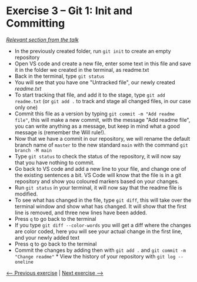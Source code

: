# Exercise 3 – Git 1: Init and Committing

_[Relevant section from the talk](https://github.com/perenstrom/talks/blob/main/2025-09-05-hyper-island-git/2025-09-05-hyper-island-git-2.pdf)_

- In the previously created folder, run `git init` to create an empty repository
- Open VS code and create a new file, enter some text in this file and save it in the folder we created in the terminal, as readme.txt
- Back in the terminal, type `git status`
- You will see that you have one "Untracked file", our newly created _readme.txt_
- To start tracking that file, and add it to the stage, type `git add readme.txt` (or `git add .` to track and stage all changed files, in our case only one)
- Commit this file as a version by typing `git commit -m "Add readme file"`, this will make a new commit, with the message "Add readme file", you can write anything as a message, but keep in mind what a good message is (remember the Will rule!).
- Now that we have a commit in our repository, we will rename the default branch name of `master` to the new standard `main` with the command `git branch -M main`
- Type `git status` to check the status of the repository, it will now say that you have nothing to commit.
- Go back to VS code and add a new line to your file, and change one of the existing sentences a bit. VS Code will know that the file is in a git repository and show you coloured markers based on your changes.
- Run `git status` in your terminal, it will now say that the readme file is modified.
- To see what has changed in the file, type `git diff`, this will take over the terminal window and show what has changed. It will show that the first line is removed, and three new lines have been added.
- Press `q` to go back to the terminal
- If you type `git diff --color-words` you will get a diff where the changes are color coded, here you will see your actual change in the first line, and your newly added text
- Press q to go back to the terminal
- Commit the changes by adding then with `git add .` and `git commit -m "Change readme"` \* View the history of your repository with `git log --oneline`

[<-- Previous exercise](./exercise-2-terminal.md) | [Next exercise -->](./exercise-4-git-2-branching-and-merging.md)
